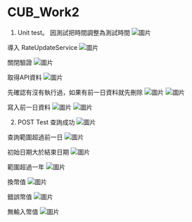 # CUB_Work2
1. Unit test。
   因測試把時間調整為測試時間
  ![圖片](https://github.com/Hao12366666/CUB_Work2/assets/61863640/40393c50-efc0-4954-b92d-169c69418889)
 
 導入 RateUpdateService
![圖片](https://github.com/Hao12366666/CUB_Work2/assets/61863640/391ce8b8-4520-43ce-843e-7c32fa9d05da)

 關閉驗證
![圖片](https://github.com/Hao12366666/CUB_Work2/assets/61863640/9b009125-124a-4bdc-9690-b637bb0bb665)

取得API資料
![圖片](https://github.com/Hao12366666/CUB_Work2/assets/61863640/fa27a33c-4e88-4e87-bfce-9ab00827616e)

先確認有沒有執行過，如果有前一日資料就先刪除
![圖片](https://github.com/Hao12366666/CUB_Work2/assets/61863640/51d2379a-6038-452e-a6bb-48042bc6e1d1)
![圖片](https://github.com/Hao12366666/CUB_Work2/assets/61863640/f355d583-5b16-40c7-8013-6331cbc90c10)

寫入前一日資料
![圖片](https://github.com/Hao12366666/CUB_Work2/assets/61863640/98d983d2-a39f-4f39-9f23-5ff2b63bbb84)
![圖片](https://github.com/Hao12366666/CUB_Work2/assets/61863640/97409c2b-59ac-4539-86fc-b78b43cc0924)

2. POST Test
查詢成功
![圖片](https://github.com/Hao12366666/CUB_Work2/assets/61863640/1cd42cb7-2201-459d-a94c-b4a69955a672)


查詢範圍超過前一日
![圖片](https://github.com/Hao12366666/CUB_Work2/assets/61863640/d8d140b2-e875-48cc-bbbc-f90ef4ad22ab)

初始日期大於結束日期
![圖片](https://github.com/Hao12366666/CUB_Work2/assets/61863640/a6f55ff9-864a-4765-879b-4cec013048be)

範圍超過一年
![圖片](https://github.com/Hao12366666/CUB_Work2/assets/61863640/e705720b-193b-4201-bc57-e87db56b076b)

換幣值
![圖片](https://github.com/Hao12366666/CUB_Work2/assets/61863640/ec297f98-dda5-4788-90fb-60a95ddc19db)


錯誤幣值
![圖片](https://github.com/Hao12366666/CUB_Work2/assets/61863640/d02696d5-a183-4ea7-8385-5069ae63bb29)

無輸入幣值
![圖片](https://github.com/Hao12366666/CUB_Work2/assets/61863640/033e1adc-dfa3-4c7f-92de-a5fa4c8d5396)
